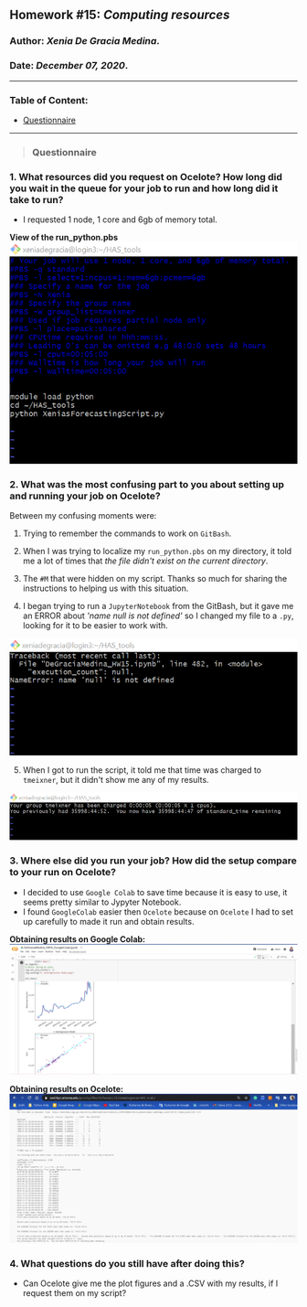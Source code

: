 ## Homework #15: *Computing resources*
### Author:  *Xenia De Gracia Medina*.
### Date: *December 07, 2020*.

---
### Table of Content:
- [ Questionnaire](#quest)

---
<a name="quest"></a>
>### **Questionnaire**

### 1. What resources did you request on Ocelote? How long did you wait in the queue for your job to run and how long did it take to run?

- I requested 1 node, 1 core and 6gb of memory total.

**View of the run_python.pbs**
![](assets/DeGraciaMedina_HW15-711ece62.png)

### 2. What was the most confusing part to you about setting up and running your job on Ocelote?

Between my confusing moments were:

1. Trying to remember the commands to work on `GitBash`.


2. When I was trying to localize my `run_python.pbs` on my directory, it told me a lot of times that *the file didn't exist on the current directory*.


3. The `#M` that were hidden on my script. Thanks so much for sharing the instructions to helping us with this situation.


4. I began trying to run a `JupyterNotebook` from the GitBash, but it gave me an ERROR about *'name null is not defined'* so I changed my file to a `.py`, looking for it to be easier to work with.

![](assets/DeGraciaMedina_HW15-c9a51e2f.png)

5. When I got to run the script, it told me that time was charged to `tmeixner`, but it didn't show me any of my results.

![](assets/DeGraciaMedina_HW15-30c79946.png)

### 3. Where else did you run your job? How did the setup compare to your run on Ocelote?

- I decided to use `Google Colab` to save time because it is easy to use, it seems pretty similar to Jypyter Notebook.
- I found `GoogleColab` easier then `Ocelote` because on `Ocelote` I had to set up carefully to made it run and obtain results.

**Obtaining results on Google Colab:**
![](assets/DeGraciaMedina_HW15-d7d374de.png)

**Obtaining results on Ocelote:**
![](assets/DeGraciaMedina_HW15-8eac1c32.png)

### 4. What questions do you still have after doing this?

- Can Ocelote give me the plot figures and a .CSV with my results, if I request them on my script?
